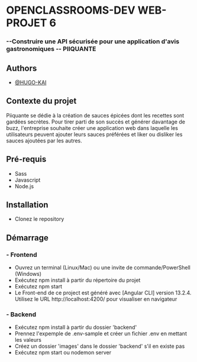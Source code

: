 
# OPENCLASSROOMS-DEV WEB-PROJET 6

<h3>--Construire une API sécurisée pour une application d'avis gastronomiques -- PIIQUANTE</h3>


## Authors

- [@HUGO-KAI](https://github.com/HUGO-KAI)


## Contexte du projet
Piiquante se dédie à la création de sauces épicées dont les recettes sont gardées
secrètes. Pour tirer parti de son succès et générer davantage de buzz, l'entreprise
souhaite créer une application web dans laquelle les utilisateurs peuvent ajouter
leurs sauces préférées et liker ou disliker les sauces ajoutées par les autres.

## Pré-requis
- Sass</br>
- Javascript</br>
- Node.js

## Installation
- Clonez le repository

## Démarrage
<h3> - Frontend </h3>
<ul>
  <li>Ouvrez un terminal (Linux/Mac) ou une invite de commande/PowerShell
(Windows)</br></li>
<li>Exécutez npm install à partir du répertoire du projet</br></li>
<li>Exécutez npm start</li>
<li>Le Front-end de ce project est généré avec [Angular CLI] version 13.2.4.</br> Utilisez le URL http://localhost:4200/ pour visualiser en navigateur</li>
</ul>
<h3> - Backend </h3>
<ul>
<li>Exécutez npm install à partir du dossier 'backend'</br></li>
<li>Prennez l'expemple de .env-sample et créer un fichier .env en mettant les valeurs</br></li>
<li>Créez un dossier 'images' dans le dossier 'backend' s'il en existe pas</br></li>
<li>Exécutez npm start ou nodemon server</li>
</ul>
